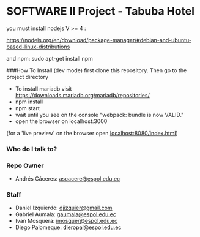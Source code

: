# SOFTWARE II Project - Tabuba Hotel

you must install nodejs V >= 4 :

https://nodejs.org/en/download/package-manager/#debian-and-ubuntu-based-linux-distributions

and npm: sudo apt-get install npm

###How To Install (dev mode)
first clone this repository. Then go to the project directory
*  To install mariadb visit https://downloads.mariadb.org/mariadb/repositories/
*  npm install
*  npm start 
*  wait until you see on the console "webpack: bundle is now VALID."
*  open the browser on localhost:3000

(for a 'live preview' on the browser open [localhost:8080/index.html](http://localhost:8080/index.html))


### Who do I talk to?

### Repo Owner
* Andrés Cáceres: ascacere@espol.edu.ec

### Staff
* Daniel Izquierdo: djizquier@gmail.com
* Gabriel Aumala:   gaumala@espol.edu.ec
* Ivan Mosquera:    imosquer@espol.edu.ec
* Diego Palomeque:  dieropal@espol.edu.ec
